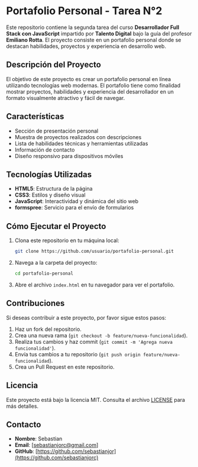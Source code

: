 
# Portafolio Personal - Tarea N°2

Este repositorio contiene la segunda tarea del curso **Desarrollador Full Stack con JavaScript** impartido por **Talento Digital** bajo la guía del profesor **Emiliano Rotta**. El proyecto consiste en un portafolio personal donde se destacan habilidades, proyectos y experiencia en desarrollo web.

## Descripción del Proyecto

El objetivo de este proyecto es crear un portafolio personal en línea utilizando tecnologías web modernas. El portafolio tiene como finalidad mostrar proyectos, habilidades y experiencia del desarrollador en un formato visualmente atractivo y fácil de navegar.

## Características

- Sección de presentación personal
- Muestra de proyectos realizados con descripciones
- Lista de habilidades técnicas y herramientas utilizadas
- Información de contacto
- Diseño responsivo para dispositivos móviles

## Tecnologías Utilizadas

- **HTML5**: Estructura de la página
- **CSS3**: Estilos y diseño visual
- **JavaScript**: Interactividad y dinámica del sitio web
- **formspree**: Servicio para el envío de formularios

## Cómo Ejecutar el Proyecto

1. Clona este repositorio en tu máquina local:

    ```bash
    git clone https://github.com/usuario/portafolio-personal.git
    ```

2. Navega a la carpeta del proyecto:

    ```bash
    cd portafolio-personal
    ```

3. Abre el archivo `index.html` en tu navegador para ver el portafolio.


## Contribuciones

Si deseas contribuir a este proyecto, por favor sigue estos pasos:

1. Haz un fork del repositorio.
2. Crea una nueva rama (`git checkout -b feature/nueva-funcionalidad`).
3. Realiza tus cambios y haz commit (`git commit -m 'Agrega nueva funcionalidad'`).
4. Envía tus cambios a tu repositorio (`git push origin feature/nueva-funcionalidad`).
5. Crea un Pull Request en este repositorio.

## Licencia

Este proyecto está bajo la licencia MIT. Consulta el archivo [LICENSE](./LICENSE) para más detalles.

## Contacto

- **Nombre**: Sebastian
- **Email**: [sebastianjorc@gmail.com]
- **GitHub**: [https://github.com/sebastianjor](https://github.com/sebastianjorc)
